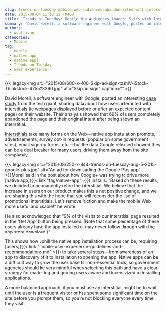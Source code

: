 ```yaml
---
slug: trends-on-tuesday-mobile-web-audiences-abandon-sites-with-interstitial-ads
date: 2015-08-04 11:18:12 -0400
title: 'Trends on Tuesday: Mobile Web Audiences Abandon Sites with Interstitial Ads'
summary: 'David Morell, a software engineer with Google, posted an interesting case study from the tech giant, sharing data about how users interacted with interstitials (ie webpages displayed before or after an expected content page) on their website. Their analysis showed that 69% of users completely abandoned the page and their original intent after being shown an interstitial. Interstitials take many'
authors:
  - wsullivan
categories:
  - Mobile
tag:
  - mobile
  - native app
  - native apps
  - Trends on Tuesday
  - user experience
---
```


{{< legacy-img src="2015/08/600-x-400-Skip-ad-sign-tzahiV-iStock-Thinkstock-475523390.jpg" alt="Skip ad sign" caption="" >}} 

David Morell, a software engineer with Google, posted an interesting [case study](http://googlewebmastercentral.blogspot.com/2015/07/google-case-study-on-app-download-interstitials.html) from the tech giant, sharing data about how users interacted with interstitials (ie webpages displayed before or after an expected content page) on their website. Their analysis showed that 69% of users completely abandoned the page and their original intent after being shown an interstitial.

[Interstitials](https://en.wikipedia.org/wiki/Interstitial_webpage) take many forms on the Web—native app installation prompts, advertisements, survey opt-in requests (popular on some government sites), email sign-up forms, etc.—but the data Google released showed they can be a deal breaker for many users, driving them away from the site completely.

{{< legacy-img src="2015/08/250-x-444-trends-on-tuesday-aug-5-2015-google-plus.jpg" alt="An ad for downloading the Google Plus app" >}}Morell said in the post about how Google+ was trying to drive more [native app]({{< link "tag/native-app" >}}) installs. “Based on these results, we decided to permanently retire the interstitial. We believe that the increase in users on our product makes this a net positive change, and we are sharing this with the hope that you will reconsider the use of promotional interstitials. Let’s remove friction and make the mobile Web more useful and usable!” he wrote.

He also acknowledged that “9% of the visits to our interstitial page resulted in the ‘Get App’ button being pressed. (Note that some percentage of these users already have the app installed or may never follow through with the app store download.)”

This shows how uphill the native app installation process can be, requiring [users]({{< link "mobile-user-experience-guidelines-and-recommendations.md" >}}) to take several steps—from awareness of an app to discovery of it to installation to opening the app. Native apps can be a difficult way to grow the user base for non-essential tools, so government agencies should be very mindful when selecting this path and have a clear strategy for marketing and getting users aware and incentivized to installing applications.

A more balanced approach, if you must use an interstitial, might be to wait until the user is a frequent visitor or has spent some significant time on the site before you prompt them, so you’re not blocking everyone every time they visit.
